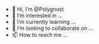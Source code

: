 - 👋 Hi, I’m @Polygnost
- 👀 I’m interested in ...
- 🌱 I’m currently learning ...
- 💞️ I’m looking to collaborate on ...
- 📫 How to reach me ...

<!---
Polygnost/Polygnost is a ✨ special ✨ repository because its `README.md` (this file) appears on your GitHub profile.
You can click the Preview link to take a look at your changes.
--->
